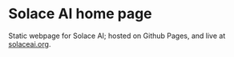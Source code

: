 # Solace AI home page

Static webpage for Solace AI; hosted on Github Pages, and live at [solaceai.org](https://solaceai.org).
